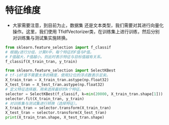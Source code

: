 # 特征维度

- 大家需要注意，到目前为止，数据集 还是文本类型，我们需要对其进行向量化操作。这里，我们使用 TfidfVectorizer类，在训练集上进行训练，然后分别对训练集与测试集实施转换。

```PYTHON
from sklearn.feature_selection import f_classif
# 根据y进行分组，计算X中，每个特征的F值与P值。
# F值越大，P值越小。则此时表示特征与目标值越有关系。
f_classif(X_train_tran, y_train)
```

```PYTHON
from sklearn.feature_selection import SelectKBest
# tf-idf值不需要太多的精度，使用32位的浮点数表示足矣。
X_train_tran = X_train_tran.astype(np.float32)
X_test_tran = X_test_tran.astype(np.float32)
# 定义特征选择器，用来选择最好的k个特征。
selector = SelectKBest(f_classif, k=min(20000, X_train_tran.shape[1]))
selector.fit(X_train_tran, y_train)
# 对训练集与测试集进行转换（选择特征）。
X_train_tran = selector.transform(X_train_tran)
X_test_tran = selector.transform(X_test_tran)
print(X_train_tran.shape, X_test_tran.shape)
```